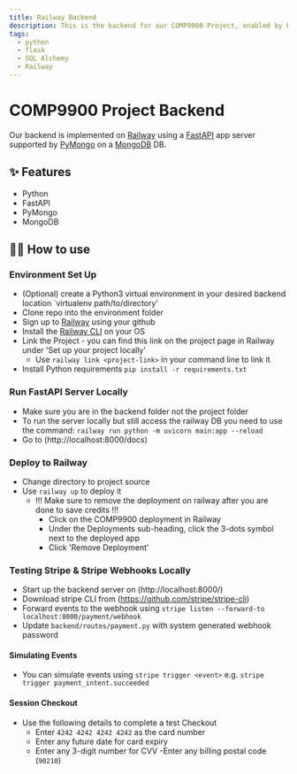 ```yaml
---
title: Railway Backend
description: This is the backend for our COMP9900 Project, enabled by Flask and Railway
tags:
  - python
  - flask
  - SQL Alchemy 
  - Railway
---
```


# COMP9900 Project Backend

Our backend is implemented on [Railway](https://railway.app) using a [FastAPI](https://fastapi.tiangolo.com/) app server supported by [PyMongo](https://pymongo.readthedocs.io/en/stable/) on a [MongoDB](https://www.mongodb.com/) DB. 

## ✨ Features

- Python
- FastAPI
- PyMongo
- MongoDB

## 💁‍♀️ How to use
### Environment Set Up
- (Optional) create a Python3 virtual environment in your desired backend location `virtualenv path/to/directory'
- Clone repo into the environment folder
- Sign up to [Railway](https://railway.app) using your github 
- Install the [Railway CLI](https://docs.railway.app/develop/cli) on your OS
- Link the Project - you can find this link on the project page in Railway under 'Set up your project locally'
    - Use `railway link <project-link>` in your command line to link it 
- Install Python requirements `pip install -r requirements.txt`

### Run FastAPI Server Locally 
- Make sure you are in the  backend folder not the project folder
- To run the server locally but still access the railway DB you need to use the command: `railway run python -m uvicorn main:app --reload`
- Go to (http://localhost:8000/docs)

### Deploy to Railway
- Change directory to project source
- Use `railway up` to deploy it
    - !!! Make sure to remove the deployment on railway after you are done to save credits !!! 
        - Click on the COMP9900 deployment in Railway 
        - Under the Deployments sub-heading, click the 3-dots symbol next to the deployed app 
        - Click 'Remove Deployment' 

### Testing Stripe & Stripe Webhooks Locally
- Start up the backend server on (http://localhost:8000/)
- Download stripe CLI from (https://github.com/stripe/stripe-cli)
- Forward events to the webhook using `stripe listen --forward-to localhost:8000/payment/webhook`
- Update `backend/routes/payment.py` with system generated webhook password

#### Simulating Events
- You can simulate events using `stripe trigger <event>` e.g. `stripe trigger payment_intent.succeeded`
    
#### Session Checkout 
- Use the following details to complete a test Checkout 
  - Enter `4242 4242 4242 4242` as the card number
  - Enter any future date for card expiry
  - Enter any 3-digit number for CVV
   -Enter any billing postal code (`90210`)